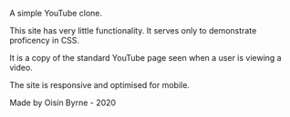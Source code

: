 A simple YouTube clone.

This site has very little functionality. It serves only to demonstrate proficency in CSS.

It is a copy of the standard YouTube page seen when a user is viewing a video.

The site is responsive and optimised for mobile.

Made by Oisín Byrne - 2020